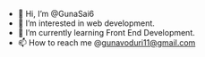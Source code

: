 - 👋 Hi, I’m @GunaSai6
- 👀 I’m interested in web development.
- 🌱 I’m currently learning Front End Development.
- 📫 How to reach me @gunavoduri11@gmail.com

<!---
GunaSai6/GunaSai6 is a ✨ special ✨ repository because its `README.md` (this file) appears on your GitHub profile.
You can click the Preview link to take a look at your changes.
--->
